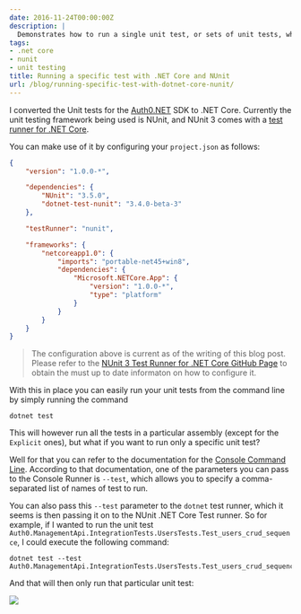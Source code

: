 ```yaml
---
date: 2016-11-24T00:00:00Z
description: |
  Demonstrates how to run a single unit test, or sets of unit tests, when using the NUnit 3 test runner for .NET Core.
tags:
- .net core
- nunit
- unit testing
title: Running a specific test with .NET Core and NUnit
url: /blog/running-specific-test-with-dotnet-core-nunit/
---
```


I converted the Unit tests for the [Auth0.NET](https://github.com/auth0/auth0.net) SDK to .NET Core. Currently the unit testing framework being used is NUnit, and NUnit 3 comes with a [test runner for .NET Core](https://github.com/nunit/dotnet-test-nunit).

You can make use of it by configuring your `project.json` as follows:

```json
{
    "version": "1.0.0-*",

    "dependencies": {
        "NUnit": "3.5.0",
        "dotnet-test-nunit": "3.4.0-beta-3"
    },

    "testRunner": "nunit",

    "frameworks": {
        "netcoreapp1.0": {
            "imports": "portable-net45+win8",
            "dependencies": {
                "Microsoft.NETCore.App": {
                    "version": "1.0.0-*",
                    "type": "platform"
                }
            }
        }
    }
}
```

> The configuration above is current as of the writing of this blog post. Please refer to the [NUnit 3 Test Runner for .NET Core GitHub Page](https://github.com/nunit/dotnet-test-nunit) to obtain the must up to date informaton on how to configure it. 

With this in place you can easily run your unit tests from the command line by simply running the command

```text
dotnet test
```

This will however run all the tests in a particular assembly (except for the `Explicit` ones), but what if you want to run only a specific unit test?

Well for that you can refer to the documentation for the [Console Command Line](https://github.com/nunit/docs/wiki/Console-Command-Line). According to that documentation, one of the parameters you can pass to the Console Runner is `--test`, which allows you to specify a comma-separated list of names of test to run. 

You can also pass this `--test` parameter to the `dotnet` test runner, which it seems is then passing it on to the NUnit .NET Core Test runner. So for example, if I wanted to run the unit test `Auth0.ManagementApi.IntegrationTests.UsersTests.Test_users_crud_sequence`, I could execute the following command:

```text
dotnet test --test Auth0.ManagementApi.IntegrationTests.UsersTests.Test_users_crud_sequence
```

And that will then only run that particular unit test:

![](/assets/images/2016-11-24-running-specific-test-with-dotnet-core-nunit/nunit-console-output.png)